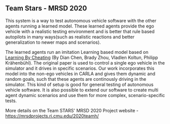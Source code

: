 ## Team Stars - MRSD 2020

This system is a way to test autonomous vehicle software with the other agents running a learned model. These learned agents provide the ego vehicle with a realistic testing environment and is better that rule based autopilots in many ways(such as realistic reactions and better generalization to newer maps and scenarios).

The learned agents run an imitation Learning based model based on [Learning By Cheating](https://arxiv.org/abs/1912.12294) (By Dian Chen, Brady Zhou, Vladlen Koltun, Philipp Krähenbühl). The original paper is used to control a single ego vehicle in the simulator and it drives in specific scenarios. Our work incorporates this model into the non-ego vehicles in CARLA and gives them dynamic and random goals, such that these agents are continously driving in the simulator. This kind of setup is good for general testing of autonomous vehicle software. It is also possible to extend our software to create multi agent dynamic scenarios and use them for more complex, scenario-specific tests. 

More details on the Team STARS' MRSD 2020 Project website - https://mrsdprojects.ri.cmu.edu/2020teamh/
